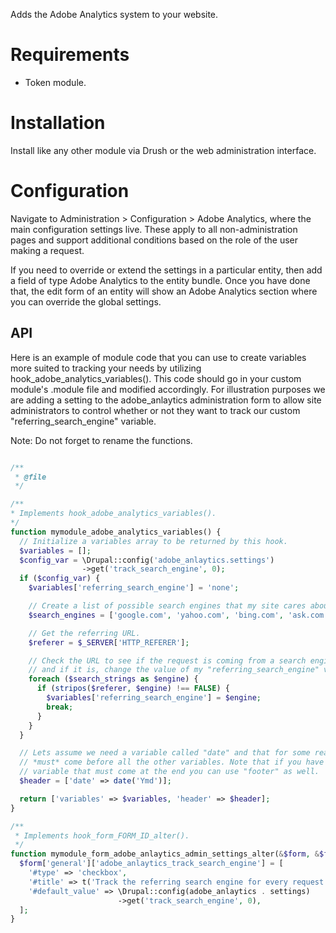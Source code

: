 Adds the Adobe Analytics system to your website.

# Requirements
* Token module.


# Installation
Install like any other module via Drush or the web administration interface.

# Configuration
Navigate to Administration > Configuration > Adobe Analytics, where
the main configuration settings live. These apply to all
non-administration pages and support additional conditions based
on the role of the user making a request.

If you need to override or extend the settings in a particular
entity, then add a field of type Adobe Analytics to the entity bundle. Once
you have done that, the edit form of an entity will show an Adobe Analytics
section where you can override the global settings.

## API
Here is an example of module code that you can use to create variables more
suited to tracking your needs by utilizing hook_adobe_analytics_variables().
This code should go in your custom module's .module file and modified
accordingly.  For illustration purposes we are adding a setting to the
adobe_anlaytics administration form to allow site administrators to control
whether or not they want to track our custom "referring_search_engine"
variable.

Note: Do not forget to rename the functions.

```php

/**
 * @file
 */

/**
* Implements hook_adobe_analytics_variables().
*/
function mymodule_adobe_analytics_variables() {
  // Initialize a variables array to be returned by this hook.
  $variables = [];
  $config_var = \Drupal::config('adobe_anlaytics.settings')
                ->get('track_search_engine', 0);
  if ($config_var) {
    $variables['referring_search_engine'] = 'none';

    // Create a list of possible search engines that my site cares about.
    $search_engines = ['google.com', 'yahoo.com', 'bing.com', 'ask.com'];

    // Get the referring URL.
    $referer = $_SERVER['HTTP_REFERER'];

    // Check the URL to see if the request is coming from a search engine
    // and if it is, change the value of my "referring_search_engine" variable.
    foreach ($search_strings as $engine) {
      if (stripos($referer, $engine) !== FALSE) {
        $variables['referring_search_engine'] = $engine;
        break;
      }
    }
  }

  // Lets assume we need a variable called "date" and that for some reason it
  // *must* come before all the other variables. Note that if you have a
  // variable that must come at the end you can use "footer" as well.
  $header = ['date' => date('Ymd')];

  return ['variables' => $variables, 'header' => $header];
}

/**
 * Implements hook_form_FORM_ID_alter().
 */
function mymodule_form_adobe_anlaytics_admin_settings_alter(&$form, &$form_state) {
  $form['general']['adobe_anlaytics_track_search_engine'] = [
    '#type' => 'checkbox',
    '#title' => t('Track the referring search engine for every request'),
    '#default_value' => \Drupal::config(adobe_anlaytics . settings)
                        ->get('track_search_engine', 0),
  ];
}

```
